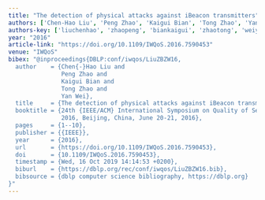 ```yaml
---
title: "The detection of physical attacks against iBeacon transmitters"
authors: ['Chen-Hao Liu', 'Peng Zhao', 'Kaigui Bian', 'Tong Zhao', 'Yan Wei']
authors-key: ['liuchenhao', 'zhaopeng', 'biankaigui', 'zhaotong', 'weiyan']
year: "2016"
article-link: "https://doi.org/10.1109/IWQoS.2016.7590453"
venue: "IWQoS"
bibex: "@inproceedings{DBLP:conf/iwqos/LiuZBZW16,
  author    = {Chen{-}Hao Liu and
               Peng Zhao and
               Kaigui Bian and
               Tong Zhao and
               Yan Wei},
  title     = {The detection of physical attacks against iBeacon transmitters},
  booktitle = {24th {IEEE/ACM} International Symposium on Quality of Service, IWQoS
               2016, Beijing, China, June 20-21, 2016},
  pages     = {1--10},
  publisher = {{IEEE}},
  year      = {2016},
  url       = {https://doi.org/10.1109/IWQoS.2016.7590453},
  doi       = {10.1109/IWQoS.2016.7590453},
  timestamp = {Wed, 16 Oct 2019 14:14:53 +0200},
  biburl    = {https://dblp.org/rec/conf/iwqos/LiuZBZW16.bib},
  bibsource = {dblp computer science bibliography, https://dblp.org}
}"
---
```

